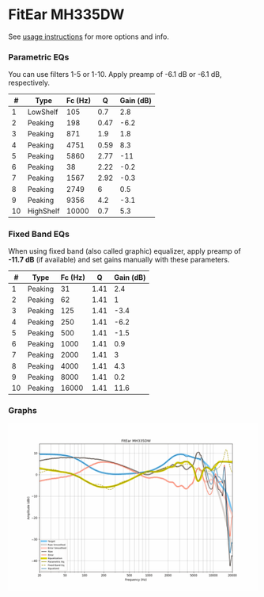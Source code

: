 # FitEar MH335DW
See [usage instructions](https://github.com/jaakkopasanen/AutoEq#usage) for more options and info.

### Parametric EQs
You can use filters 1-5 or 1-10. Apply preamp of -6.1 dB or -6.1 dB, respectively.

|   # | Type      |   Fc (Hz) |    Q |   Gain (dB) |
|-----|-----------|-----------|------|-------------|
|   1 | LowShelf  |       105 | 0.7  |         2.8 |
|   2 | Peaking   |       198 | 0.47 |        -6.2 |
|   3 | Peaking   |       871 | 1.9  |         1.8 |
|   4 | Peaking   |      4751 | 0.59 |         8.3 |
|   5 | Peaking   |      5860 | 2.77 |       -11   |
|   6 | Peaking   |        38 | 2.22 |        -0.2 |
|   7 | Peaking   |      1567 | 2.92 |        -0.3 |
|   8 | Peaking   |      2749 | 6    |         0.5 |
|   9 | Peaking   |      9356 | 4.2  |        -3.1 |
|  10 | HighShelf |     10000 | 0.7  |         5.3 |

### Fixed Band EQs
When using fixed band (also called graphic) equalizer, apply preamp of **-11.7 dB** (if available) and set gains manually with these parameters.

|   # | Type    |   Fc (Hz) |    Q |   Gain (dB) |
|-----|---------|-----------|------|-------------|
|   1 | Peaking |        31 | 1.41 |         2.4 |
|   2 | Peaking |        62 | 1.41 |         1   |
|   3 | Peaking |       125 | 1.41 |        -3.4 |
|   4 | Peaking |       250 | 1.41 |        -6.2 |
|   5 | Peaking |       500 | 1.41 |        -1.5 |
|   6 | Peaking |      1000 | 1.41 |         0.9 |
|   7 | Peaking |      2000 | 1.41 |         3   |
|   8 | Peaking |      4000 | 1.41 |         4.3 |
|   9 | Peaking |      8000 | 1.41 |         0.2 |
|  10 | Peaking |     16000 | 1.41 |        11.6 |

### Graphs
![](./FitEar%20MH335DW.png)
